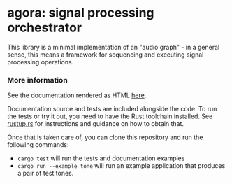 # agora: signal processing orchestrator

This library is a minimal implementation of an "audio graph" - in a general
sense, this means a framework for sequencing and executing signal processing
operations.

### More information

See the documentation rendered as HTML [here](https://georgekaplan.xyz/agora).

Documentation source and tests are included alongside the code. To run the
tests or try it out, you need to have the Rust toolchain installed. See
[rustup.rs](https://rustup.rs) for instructions and guidance on how to obtain
that.

Once that is taken care of, you can clone this repository and run the following
commands:

- `cargo test` will run the tests and documentation examples
- `cargo run --example tone` will run an example application that produces a
  pair of test tones.
